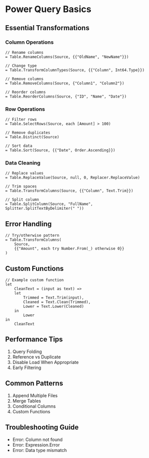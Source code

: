 # Power Query Basics

## Essential Transformations

### Column Operations
```powerquery
// Rename columns
= Table.RenameColumns(Source, {{"OldName", "NewName"}})

// Change type
= Table.TransformColumnTypes(Source, {{"Column", Int64.Type}})

// Remove columns
= Table.RemoveColumns(Source, {"Column1", "Column2"})

// Reorder columns
= Table.ReorderColumns(Source, {"ID", "Name", "Date"})
```

### Row Operations
```powerquery
// Filter rows
= Table.SelectRows(Source, each [Amount] > 100)

// Remove duplicates
= Table.Distinct(Source)

// Sort data
= Table.Sort(Source, {{"Date", Order.Ascending}})
```

### Data Cleaning
```powerquery
// Replace values
= Table.ReplaceValue(Source, null, 0, Replacer.ReplaceValue)

// Trim spaces
= Table.TransformColumns(Source, {{"Column", Text.Trim}})

// Split column
= Table.SplitColumn(Source, "FullName", Splitter.SplitTextByDelimiter(" "))
```

## Error Handling
```powerquery
// Try/otherwise pattern
= Table.TransformColumns(
    Source,
    {{"Amount", each try Number.From(_) otherwise 0}}
)
```

## Custom Functions
```powerquery
// Example custom function
let
    CleanText = (input as text) =>
    let
        Trimmed = Text.Trim(input),
        Cleaned = Text.Clean(Trimmed),
        Lower = Text.Lower(Cleaned)
    in
        Lower
in
    CleanText
```

## Performance Tips
1. Query Folding
2. Reference vs Duplicate
3. Disable Load When Appropriate
4. Early Filtering

## Common Patterns
1. Append Multiple Files
2. Merge Tables
3. Conditional Columns
4. Custom Functions

## Troubleshooting Guide
- Error: Column not found
- Error: Expression.Error
- Error: Data type mismatch
